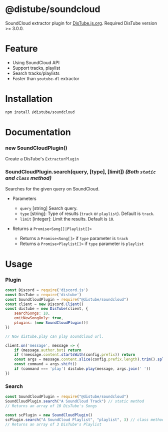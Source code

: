 # @distube/soundcloud
 SoundCloud extractor plugin for [DisTube.js.org](https://distube.js.org).
 Required DisTube version >= 3.0.0.

# Feature
 - Using SoundCloud API
 - Support tracks, playlist
 - Search tracks/playlists
 - Faster than `youtube-dl` extractor

# Installation
```sh
npm install @distube/soundcloud
```

# Documentation

### new SoundCloudPlugin()

Create a DisTube's `ExtractorPlugin`

### SoundCloudPlugin.search(query, [type], [limit]) *(Both `static` and `class` method)*

Searches for the given query on SoundCloud.

* Parameters
	- `query` [string] Search query.
	- `type` [string]: Type of results (`track` or `playlist`). Default is `track`.
	- `limit` [integer]: Limit the results. Default is `10`.

* Returns a `Promise<Song[]|Playlist[]>`
	- Returns a `Promise<Song[]>` if `type` parameter is `track`
	- Returns a `Promise<Playlist[]>` if `type` parameter is `playlist`

# Usage

### Plugin
```js
const Discord = require('discord.js')
const DisTube = require('distube')
const SoundCloudPlugin = require("@distube/soundcloud")
const client = new Discord.Client()
const distube = new DisTube(client, {
    searchSongs: 10,
    emitNewSongOnly: true,
    plugins: [new SoundCloudPlugin()]
})

// Now distube.play can play soundcloud url.

client.on('message', message => {
	if (message.author.bot) return
	if (!message.content.startsWith(config.prefix)) return
	const args = message.content.slice(config.prefix.length).trim().split(/ +/g)
	const command = args.shift()
	if (command === 'play') distube.play(message, args.join(' '))
})
```

### Search
```js
const SoundCloudPlugin = require("@distube/soundcloud")
SoundCloudPlugin.search("A SoundCloud Track") // static method
// Returns an array of 10 DisTube's Songs

const scPlugin = new SoundCloudPlugin()
scPlugin.search("A SoundCloud Playlist", "playlist", 3) // class method
// Returns an array of 3 DisTube's Playlist
```